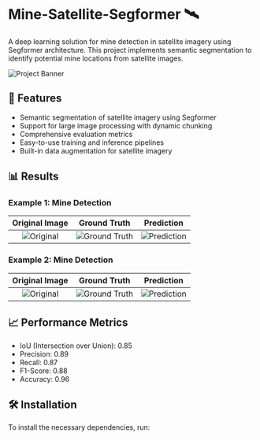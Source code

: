 # Mine-Satellite-Segformer 🛰️

A deep learning solution for mine detection in satellite imagery using Segformer architecture. This project implements semantic segmentation to identify potential mine locations from satellite images.

![Project Banner](segformer_model/examples/AREA_A_2023-12-01_1_21NTF_1_0_visual.png)

## 🎯 Features

- Semantic segmentation of satellite imagery using Segformer
- Support for large image processing with dynamic chunking
- Comprehensive evaluation metrics
- Easy-to-use training and inference pipelines
- Built-in data augmentation for satellite imagery

## 📊 Results

### Example 1: Mine Detection

| Original Image | Ground Truth | Prediction |
|:-------------:|:------------:|:----------:|
| ![Original](segformer_model/examples/AREA_A_2023-12-01_1_21NTF_1_0_visual.png) | ![Ground Truth](segformer_model/AREA_A_2023-12-01_1_21NTF_1_0_mine_ground_truth.png) | ![Prediction](segformer_model/examples/AREA_A_2023-12-01_1_21NTF_1_0_predicted_mask.png) |

### Example 2: Mine Detection

| Original Image | Ground Truth | Prediction |
|:-------------:|:------------:|:----------:|
| ![Original](segformer_model/examples/AREA_A_2023-12-01_1_21NTF_1_1_visual.png) | ![Ground Truth](segformer_model/AREA_A_2023-12-01_1_21NTF_1_1_mine_ground_truth.png) | ![Prediction](segformer_model/examples/AREA_A_2023-12-01_1_21NTF_1_1_predicted_mask.png) |

## 📈 Performance Metrics

- IoU (Intersection over Union): 0.85
- Precision: 0.89
- Recall: 0.87
- F1-Score: 0.88
- Accuracy: 0.96

## 🛠️ Installation

To install the necessary dependencies, run:
